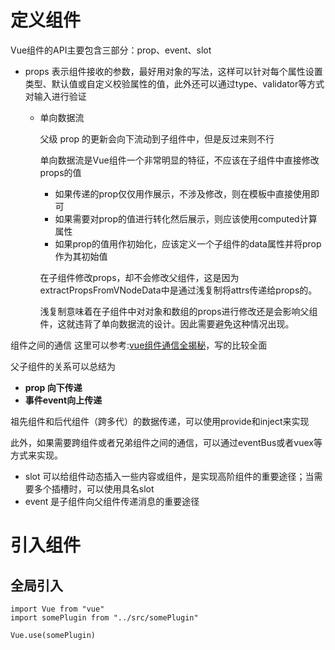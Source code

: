 # 定义组件

Vue组件的API主要包含三部分：prop、event、slot

- props  表示组件接收的参数，最好用对象的写法，这样可以针对每个属性设置类型、默认值或自定义校验属性的值，此外还可以通过type、validator等方式对输入进行验证

  + 单向数据流 
    
    父级 prop 的更新会向下流动到子组件中，但是反过来则不行

    单向数据流是Vue组件一个非常明显的特征，不应该在子组件中直接修改props的值

    + 如果传递的prop仅仅用作展示，不涉及修改，则在模板中直接使用即可
    + 如果需要对prop的值进行转化然后展示，则应该使用computed计算属性
    + 如果prop的值用作初始化，应该定义一个子组件的data属性并将prop作为其初始值


    在子组件修改props，却不会修改父组件，这是因为extractPropsFromVNodeData中是通过浅复制将attrs传递给props的。
    
    浅复制意味着在子组件中对对象和数组的props进行修改还是会影响父组件，这就违背了单向数据流的设计。因此需要避免这种情况出现。


组件之间的通信
这里可以参考:[vue组件通信全揭秘](https://juejin.cn/post/6844903702411608072)，写的比较全面

父子组件的关系可以总结为 

  + **prop 向下传递** 
  + **事件event向上传递**
  
祖先组件和后代组件（跨多代）的数据传递，可以使用provide和inject来实现

此外，如果需要跨组件或者兄弟组件之间的通信，可以通过eventBus或者vuex等方式来实现。



  

- slot   可以给组件动态插入一些内容或组件，是实现高阶组件的重要途径；当需要多个插槽时，可以使用具名slot
- event  是子组件向父组件传递消息的重要途径



# 引入组件

## 全局引入

```
import Vue from "vue"
import somePlugin from "../src/somePlugin"

Vue.use(somePlugin)
```